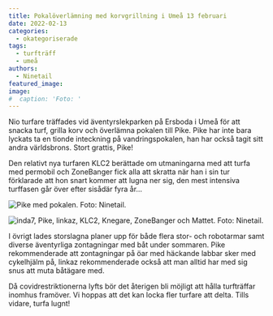 ```yaml
---
title: Pokalöverlämning med korvgrillning i Umeå 13 februari
date: 2022-02-13
categories: 
  - okategoriserade
tags: 
  - turfträff
  - umeå
authors: 
  - Ninetail
featured_image: 
image: 
#  caption: 'Foto: '
---
```


Nio turfare träffades vid äventyrslekparken på Ersboda i Umeå för att snacka turf, grilla korv och överlämna pokalen till Pike. Pike har inte bara lyckats ta en tionde inteckning på vandringspokalen, han har också tagit sitt andra världsbrons. Stort grattis, Pike!

Den relativt nya turfaren KLC2 berättade om utmaningarna med att turfa med permobil och ZoneBanger fick alla att skratta när han i sin tur förklarade att hon snart kommer att lugna ner sig, den mest intensiva turffasen går över efter sisådär fyra år...

![](https://turfvasterbotten.files.wordpress.com/2022/02/273075463_1328846557579624_4008131250964012459_n.jpeg?w=768 "Pike med pokalen. Foto: Ninetail.")

![](https://turfvasterbotten.files.wordpress.com/2022/02/273479748_613640279738309_2200893421610053260_n.jpeg?w=1024 "inda7, Pike, linkaz, KLC2, Knegare, ZoneBanger och Mattet. Foto: Ninetail.")

I övrigt lades storslagna planer upp för både flera stor- och robotarmar samt diverse äventyrliga zontagningar med båt under sommaren. Pike rekommenderade att zontagningar på öar med häckande labbar sker med cykelhjälm på, linkaz rekommenderade också att man alltid har med sig snus att muta båtägare med.

Då covidrestriktionerna lyfts bör det återigen bli möjligt att hålla turfträffar inomhus framöver. Vi hoppas att det kan locka fler turfare att delta. Tills vidare, turfa lugnt!

